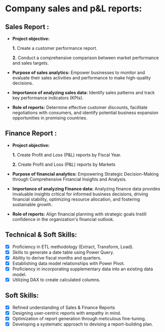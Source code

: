 # Company sales and p&L reports:

## Sales Report :


- **Project objective:** 

    **1.** Create a customer performance report.

    **2.** Conduct a comprehensive comparison between market performance and sales targets.

- **Purpose of sales analytics:** Empower businesses to monitor and evaluate their sales activities and performance to make high-quality decisions.

- **Importance of analyzing sales data:** Identify sales patterns and track key performance indicators (KPIs).

- **Role of reports:** Determine effective customer discounts, facilitate negotiations with consumers, and identify potential business expansion opportunities in promising countries.


## Finance Report :

- **Project objective:** 

    **1.** Create Profit and Loss (P&L) reports by Fiscal Year.

   **2.** Create Profit and Loss (P&L) reports by Markets
  
- **Purpose of financial analytics:** Empowering Strategic Decision-Making through Comprehensive Financial Insights and Analysis.

- **Importance of analyzing Finance data:** Analyzing finance data provides invaluable insights critical for informed business decisions, driving financial stability, optimizing resource allocation, and fostering sustainable growth.

- **Role of reports:** Align financial planning with strategic goals Instill confidence in the organization's financial outlook.


## Technical & Soft Skills:
- [x]	Proficiency in ETL methodology (Extract, Transform, Load).
- [x]	Skills to generate a date table using Power Query.
- [x]	Ability to derive fiscal months and quarters.
- [x]	Establishing data model relationships with Power Pivot.
- [x]	Proficiency in incorporating supplementary data into an existing data model.
- [x]	Utilizing DAX to create calculated columns.

## Soft Skills:
- [x]	Refined understanding of Sales & Finance Reports
- [x]	Designing user-centric reports with empathy in mind.
- [x]	Optimization of report generation through meticulous fine-tuning.
- [x]	Developing a systematic approach to devising a report-building plan.
